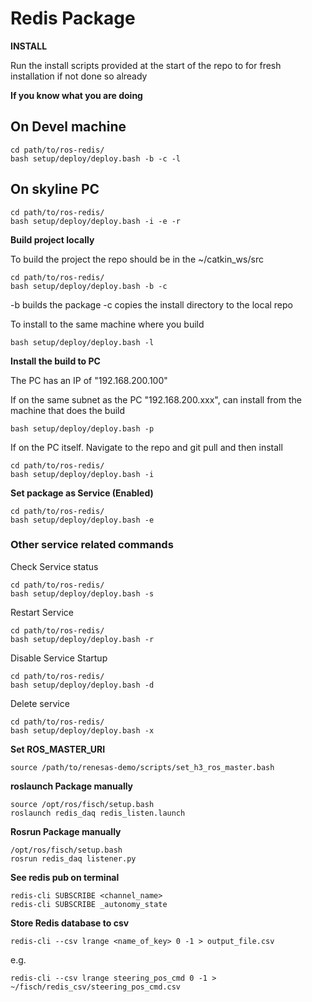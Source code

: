 # Redis Package

**INSTALL**

Run the install scripts provided at the start of the repo to for fresh installation if not done so already

**If you know what you are doing**
 
 ## On Devel machine

    cd path/to/ros-redis/
    bash setup/deploy/deploy.bash -b -c -l

 ## On skyline PC

    cd path/to/ros-redis/
    bash setup/deploy/deploy.bash -i -e -r


**Build project locally**

To build the project the repo should be in the ~/catkin_ws/src 

    cd path/to/ros-redis/
    bash setup/deploy/deploy.bash -b -c 
    
-b builds the package
-c copies the install directory to the local repo

To install to the same machine where you build

    bash setup/deploy/deploy.bash -l

**Install the build to PC**

The PC has an IP of "192.168.200.100"

If on the same subnet as the PC "192.168.200.xxx", can install from the machine that does the build

    bash setup/deploy/deploy.bash -p

If on the PC itself. Navigate to the repo and git pull and then install

    cd path/to/ros-redis/
    bash setup/deploy/deploy.bash -i

**Set package as Service (Enabled)**

    cd path/to/ros-redis/
    bash setup/deploy/deploy.bash -e

### Other service related commands

Check Service status

    cd path/to/ros-redis/
    bash setup/deploy/deploy.bash -s

Restart Service

    cd path/to/ros-redis/
    bash setup/deploy/deploy.bash -r

Disable Service Startup

    cd path/to/ros-redis/
    bash setup/deploy/deploy.bash -d

Delete service

    cd path/to/ros-redis/
    bash setup/deploy/deploy.bash -x

**Set ROS_MASTER_URI**

	source /path/to/renesas-demo/scripts/set_h3_ros_master.bash

**roslaunch Package manually**

    source /opt/ros/fisch/setup.bash
    roslaunch redis_daq redis_listen.launch

**Rosrun Package manually**

    /opt/ros/fisch/setup.bash
    rosrun redis_daq listener.py

**See redis pub on terminal**

    redis-cli SUBSCRIBE <channel_name>
    redis-cli SUBSCRIBE _autonomy_state

**Store Redis database to csv**

    redis-cli --csv lrange <name_of_key> 0 -1 > output_file.csv

e.g.

    redis-cli --csv lrange steering_pos_cmd 0 -1 > ~/fisch/redis_csv/steering_pos_cmd.csv